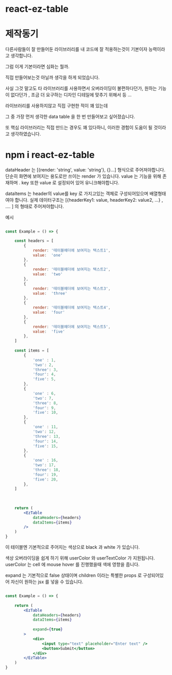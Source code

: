 # react-ez-table


# 제작동기 
다른사람들이 잘 만들어둔 라이브러리를 내 코드에 잘 적용하는것이 기본이자 능력이라고 생각합니다. 

그럼 이게 기본이라면 심화는 뭘까.

직접 만들어보는것 아닐까 생각을 하게 되었습니다. 

사실 그것 말고도 타 라이브러리를 사용하면서 오버라이딩이 불편하다던가, 원하는 기능이 없다던가 , 조금 더 요구하는 디자인 디테일에 맞추기 위해서 등 ... 

라이브러리를 사용하지않고 직접 구현한 적이 꽤 있는데 

그 중 가장 먼저 생각한 data table 을 한 번 만들어보고 싶어졌습니다. 

또 핵심 라이브러리는 직접 만드는 경우도 꽤 있다하니, 이러한 경험이 도움이 될 것이라고 생각하였습니다. 




# npm i react-ez-table

dataHeader 는  [{render: 'string', value: 'string'}, {}...] 형식으로 주어져야합니다.
단순히 화면에 보여지는 용도로만 쓰이는 render 가 있습니다.
value 는 기능을 위해 존재하며 . key 또한 value 로 설정되어 있어 유니크해야합니다.

dataItems 는
header의 value를 key 로 가지고있는 객체로 구성되어있으며 배열형태여야 합니다.
실제 데이터구조는 [{headerKey1: value, headerKey2: value2, ...} , .... ] 의 형태로 주어져야합니다.

예시 
````jsx

const Example = () => {

    const headers = [
        {
            render: '테이블헤더에 보여지는 텍스트1',
            value:  'one'
        },
        {
            render: '테이블헤더에 보여지는 텍스트2',
            value:  'two'
        },
        {
            render: '테이블헤더에 보여지는 텍스트3',
            value:  'three'
        },
        {
            render: '테이블헤더에 보여지는 텍스트4',
            value:  'four'
        },
        {
            render: '테이블헤더에 보여지는 텍스트5',
            value:  'five'
        },
    ]
    
    const items = [
        {
            'one' : 1,
            'two': 2,
            'three': 3,
            'four': 4,
            'five': 5,
        },
        {
            'one' : 6,
            'two': 7,
            'three': 8,
            'four': 9,
            'five': 10,
        },
        {
            'one' : 11,
            'two': 12,
            'three': 13,
            'four': 14,
            'five': 15,
        },
        {
            'one' : 16,
            'two': 17,
            'three': 18,
            'four': 19,
            'five': 20,
        },
    ]
    
    
    
    return (
        <EzTable
            dataHeaders={headers}
            dataItems={items}
        />
    )
}

````

이 테이블엔 기본적으로 주어지는 색상으로 black 과 white 가 있습니다.

 색상 오버라이딩을 쉽게 하기 위해 userColor 와 userTextColor 가 지원됩니다.
 userColor 는 cell 에 mouse hover 를  진행했을때 색에 영향을 줍니다.





 expand 는 기본적으로 false 상태이며 children 이라는 특별한 props 로 구성되어있어
 자신이 원하는 jsx 를 넣을 수 있습니다.

````jsx

const Example = () => {
    
    return (
        <EzTable
            dataHeaders={headers}
            dataItems={items}
            
            expand={true}
        >
            <div>
                <input type="text" placeholder="Enter text" />
                <button>Submit</button>
            </div>
        </EzTable>
    )
}

````
